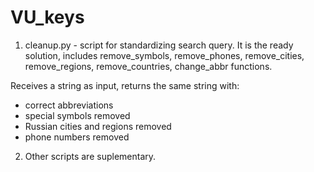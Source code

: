 # VU_keys

1. cleanup.py - script for standardizing search query.
It is the ready solution, includes remove_symbols, remove_phones, remove_cities, remove_regions, remove_countries, change_abbr functions. 

Receives a string as input, returns the same string with:
- correct abbreviations
- special symbols  removed
- Russian cities and regions removed
- phone numbers removed

2. Other scripts are suplementary.
